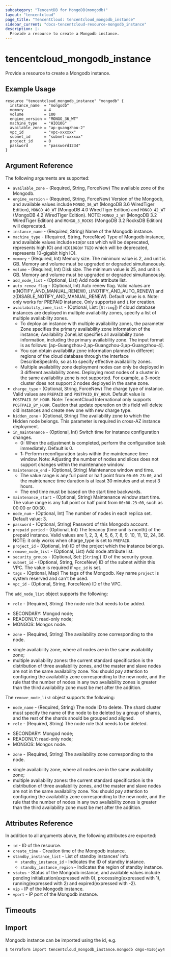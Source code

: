 ```yaml
---
subcategory: "TencentDB for MongoDB(mongodb)"
layout: "tencentcloud"
page_title: "TencentCloud: tencentcloud_mongodb_instance"
sidebar_current: "docs-tencentcloud-resource-mongodb_instance"
description: |-
  Provide a resource to create a Mongodb instance.
---
```


# tencentcloud_mongodb_instance

Provide a resource to create a Mongodb instance.

## Example Usage

```hcl
resource "tencentcloud_mongodb_instance" "mongodb" {
  instance_name  = "mongodb"
  memory         = 4
  volume         = 100
  engine_version = "MONGO_36_WT"
  machine_type   = "HIO10G"
  available_zone = "ap-guangzhou-2"
  vpc_id         = "vpc-xxxxxx"
  subnet_id      = "subnet-xxxxxx"
  project_id     = 0
  password       = "password1234"
}
```

## Argument Reference

The following arguments are supported:

* `available_zone` - (Required, String, ForceNew) The available zone of the Mongodb.
* `engine_version` - (Required, String, ForceNew) Version of the Mongodb, and available values include `MONGO_36_WT` (MongoDB 3.6 WiredTiger Edition), `MONGO_40_WT` (MongoDB 4.0 WiredTiger Edition) and `MONGO_42_WT`  (MongoDB 4.2 WiredTiger Edition). NOTE: `MONGO_3_WT` (MongoDB 3.2 WiredTiger Edition) and `MONGO_3_ROCKS` (MongoDB 3.2 RocksDB Edition) will deprecated.
* `instance_name` - (Required, String) Name of the Mongodb instance.
* `machine_type` - (Required, String, ForceNew) Type of Mongodb instance, and available values include `HIO`(or `GIO` which will be deprecated, represents high IO) and `HIO10G`(or `TGIO` which will be deprecated, represents 10-gigabit high IO).
* `memory` - (Required, Int) Memory size. The minimum value is 2, and unit is GB. Memory and volume must be upgraded or degraded simultaneously.
* `volume` - (Required, Int) Disk size. The minimum value is 25, and unit is GB. Memory and volume must be upgraded or degraded simultaneously.
* `add_node_list` - (Optional, List) Add node attribute list.
* `auto_renew_flag` - (Optional, Int) Auto renew flag. Valid values are `0`(NOTIFY_AND_MANUAL_RENEW), `1`(NOTIFY_AND_AUTO_RENEW) and `2`(DISABLE_NOTIFY_AND_MANUAL_RENEW). Default value is `0`. Note: only works for PREPAID instance. Only supports`0` and `1` for creation.
* `availability_zone_list` - (Optional, List: [`String`]) If cloud database instances are deployed in multiple availability zones, specify a list of multiple availability zones.
	- To deploy an instance with multiple availability zones, the parameter Zone specifies the primary availability zone information of the instance; Availability ZoneList specifies all availability zone information, including the primary availability zone. The input format is as follows: [ap-Guangzhou-2,ap-Guangzhou-3,ap-Guangzhou-4].
	- You can obtain availability zone information planned in different regions of the cloud database through the interface DescribeSpecInfo, so as to specify effective availability zones.
	- Multiple availability zone deployment nodes can only be deployed in 3 different availability zones. Deploying most nodes of a cluster in the same availability zone is not supported. For example, a 3-node cluster does not support 2 nodes deployed in the same zone.
* `charge_type` - (Optional, String, ForceNew) The charge type of instance. Valid values are `PREPAID` and `POSTPAID_BY_HOUR`. Default value is `POSTPAID_BY_HOUR`. Note: TencentCloud International only supports `POSTPAID_BY_HOUR`. Caution that update operation on this field will delete old instances and create new one with new charge type.
* `hidden_zone` - (Optional, String) The availability zone to which the Hidden node belongs. This parameter is required in cross-AZ instance deployment.
* `in_maintenance` - (Optional, Int) Switch time for instance configuration changes.
	- 0: When the adjustment is completed, perform the configuration task immediately. Default is 0.
	- 1: Perform reconfiguration tasks within the maintenance time window.
Note: Adjusting the number of nodes and slices does not support changes within the maintenance window.
* `maintenance_end` - (Optional, String) Maintenance window end time.
	- The value range is any full point or half point from `00:00-23:00`, and the maintenance time duration is at least 30 minutes and at most 3 hours.
	- The end time must be based on the start time backwards.
* `maintenance_start` - (Optional, String) Maintenance window start time. The value range is any full point or half point from `00:00-23:00`, such as 00:00 or 00:30.
* `node_num` - (Optional, Int) The number of nodes in each replica set. Default value: 3.
* `password` - (Optional, String) Password of this Mongodb account.
* `prepaid_period` - (Optional, Int) The tenancy (time unit is month) of the prepaid instance. Valid values are 1, 2, 3, 4, 5, 6, 7, 8, 9, 10, 11, 12, 24, 36. NOTE: it only works when charge_type is set to `PREPAID`.
* `project_id` - (Optional, Int) ID of the project which the instance belongs.
* `remove_node_list` - (Optional, List) Add node attribute list.
* `security_groups` - (Optional, Set: [`String`]) ID of the security group.
* `subnet_id` - (Optional, String, ForceNew) ID of the subnet within this VPC. The value is required if `vpc_id` is set.
* `tags` - (Optional, Map) The tags of the Mongodb. Key name `project` is system reserved and can't be used.
* `vpc_id` - (Optional, String, ForceNew) ID of the VPC.

The `add_node_list` object supports the following:

* `role` - (Required, String) The node role that needs to be added.
- SECONDARY: Mongod node;
- READONLY: read-only node;
- MONGOS: Mongos node.
* `zone` - (Required, String) The availability zone corresponding to the node.
- single availability zone, where all nodes are in the same availability zone;
- multiple availability zones: the current standard specification is the distribution of three availability zones, and the master and slave nodes are not in the same availability zone. You should pay attention to configuring the availability zone corresponding to the new node, and the rule that the number of nodes in any two availability zones is greater than the third availability zone must be met after the addition.

The `remove_node_list` object supports the following:

* `node_name` - (Required, String) The node ID to delete. The shard cluster must specify the name of the node to be deleted by a group of shards, and the rest of the shards should be grouped and aligned.
* `role` - (Required, String) The node role that needs to be deleted.
- SECONDARY: Mongod node;
- READONLY: read-only node;
- MONGOS: Mongos node.
* `zone` - (Required, String) The availability zone corresponding to the node.
- single availability zone, where all nodes are in the same availability zone;
- multiple availability zones: the current standard specification is the distribution of three availability zones, and the master and slave nodes are not in the same availability zone. You should pay attention to configuring the availability zone corresponding to the new node, and the rule that the number of nodes in any two availability zones is greater than the third availability zone must be met after the addition.

## Attributes Reference

In addition to all arguments above, the following attributes are exported:

* `id` - ID of the resource.
* `create_time` - Creation time of the Mongodb instance.
* `standby_instance_list` - List of standby instances' info.
  * `standby_instance_id` - Indicates the ID of standby instance.
  * `standby_instance_region` - Indicates the region of standby instance.
* `status` - Status of the Mongodb instance, and available values include pending initialization(expressed with 0),  processing(expressed with 1), running(expressed with 2) and expired(expressed with -2).
* `vip` - IP of the Mongodb instance.
* `vport` - IP port of the Mongodb instance.


## Timeouts

<no value>


## Import

Mongodb instance can be imported using the id, e.g.

```
$ terraform import tencentcloud_mongodb_instance.mongodb cmgo-41s6jwy4
```

